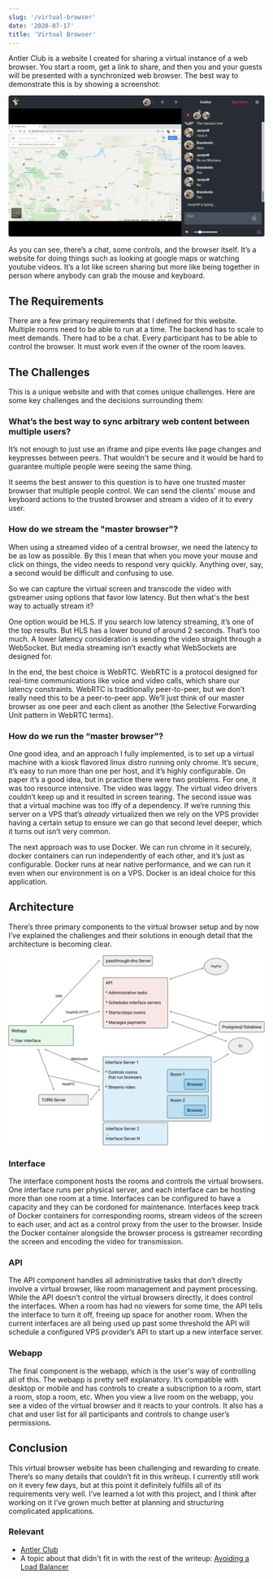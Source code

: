 ```yaml
---
slug: '/virtual-browser'
date: '2020-07-17'
title: 'Virtual Browser'
---
```


Antler Club is a website I created for sharing a virtual instance of a web browser. You start a room, get a link to share, and then you and your guests will be presented with a synchronized web browser. The best way to demonstrate this is by showing a screenshot:

![Antler Club](./antler-club-desktop.png)

As you can see, there’s a chat, some controls, and the browser itself. It’s a website for doing things such as looking at google maps or watching youtube videos. It’s a lot like screen sharing but more like being together in person where anybody can grab the mouse and keyboard.

## The Requirements

There are a few primary requirements that I defined for this website. Multiple rooms need to be able to run at a time. The backend has to scale to meet demands. There had to be a chat. Every participant has to be able to control the browser. It must work even if the owner of the room leaves.

## The Challenges

This is a unique website and with that comes unique challenges. Here are some key challenges and the decisions surrounding them:

### What’s the best way to sync arbitrary web content between multiple users?

It’s not enough to just use an iframe and pipe events like page changes and keypresses between peers. That wouldn't be secure and it would be hard to guarantee multiple people were seeing the same thing.

It seems the best answer to this question is to have one trusted master browser that multiple people control. We can send the clients' mouse and keyboard actions to the trusted browser and stream a video of it to every user.

### How do we stream the "master browser"?

When using a streamed video of a central browser, we need the latency to be as low as possible. By this I mean that when you move your mouse and click on things, the video needs to respond very quickly. Anything over, say, a second would be difficult and confusing to use.

So we can capture the virtual screen and transcode the video with gstreamer using options that favor low latency. But then what's the best way to actually stream it?

One option would be HLS. If you search low latency streaming, it’s one of the top results. But HLS has a lower bound of around 2 seconds. That’s too much. A lower latency consideration is sending the video straight through a WebSocket. But media streaming isn’t exactly what WebSockets are designed for.

In the end, the best choice is WebRTC. WebRTC is a protocol designed for real-time communications like voice and video calls, which share our latency constraints. WebRTC is traditionally peer-to-peer, but we don’t really need this to be a peer-to-peer app. We’ll just think of our master browser as one peer and each client as another (the Selective Forwarding Unit pattern in WebRTC terms).

### How do we run the “master browser”?

One good idea, and an approach I fully implemented, is to set up a virtual machine with a kiosk flavored linux distro running only chrome. It’s secure, it’s easy to run more than one per host, and it’s highly configurable. On paper it’s a good idea, but in practice there were two problems. For one, it was too resource intensive. The video was laggy. The virtual video drivers couldn’t keep up and it resulted in screen tearing. The second issue was that a virtual machine was too iffy of a dependency. If we’re running this server on a VPS that’s _already_ virtualized then we rely on the VPS provider having a certain setup to ensure we can go that second level deeper, which it turns out isn’t very common.

The next approach was to use Docker. We can run chrome in it securely, docker containers can run independently of each other, and it’s just as configurable. Docker runs at near native performance, and we can run it even when our environment is on a VPS. Docker is an ideal choice for this application.

## Architecture

There’s three primary components to the virtual browser setup and by now I’ve explained the challenges and their solutions in enough detail that the architecture is becoming clear.

![Architecture](./architecture.png)

### Interface

The interface component hosts the rooms and controls the virtual browsers. One interface runs per physical server, and each interface can be hosting more than one room at a time. Interfaces can be configured to have a capacity and they can be cordoned for maintenance. Interfaces keep track of Docker containers for corresponding rooms, stream videos of the screen to each user, and act as a control proxy from the user to the browser. Inside the Docker container alongside the browser process is gstreamer recording the screen and encoding the video for transmission.

### API

The API component handles all administrative tasks that don’t directly involve a virtual browser, like room management and payment processing. While the API doesn’t control the virtual browsers directly, it does control the interfaces. When a room has had no viewers for some time, the API tells the interface to turn it off, freeing up space for another room. When the current interfaces are all being used up past some threshold the API will schedule a configured VPS provider’s API to start up a new interface server.

### Webapp

The final component is the webapp, which is the user's way of controlling all of this. The webapp is pretty self explanatory. It’s compatible with desktop or mobile and has controls to create a subscription to a room, start a room, stop a room, etc. When you view a live room on the webapp, you see a video of the virtual browser and it reacts to your controls. It also has a chat and user list for all participants and controls to change user’s permissions.

## Conclusion

This virtual browser website has been challenging and rewarding to create. There’s so many details that couldn’t fit in this writeup. I currently still work on it every few days, but at this point it definitely fulfills all of its requirements very well. I’ve learned a lot with this project, and I think after working on it I’ve grown much better at planning and structuring complicated applications.

### Relevant

* [Antler Club](https://antler.club)
* A topic about that didn't fit in with the rest of the writeup: [Avoiding a Load Balancer](/virtual-browser/avoiding-a-load-balancer)
